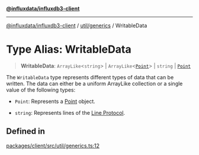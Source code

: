 [**@influxdata/influxdb3-client**](../../../index.md)

***

[@influxdata/influxdb3-client](../../../modules.md) / [util/generics](../index.md) / WritableData

# Type Alias: WritableData

> **WritableData**: `ArrayLike`\<`string`\> \| `ArrayLike`\<[`Point`](../../../Point/classes/Point.md)\> \| `string` \| [`Point`](../../../Point/classes/Point.md)

The `WritableData` type represents different types of data that can be written.
The data can either be a uniform ArrayLike collection or a single value of the following types:

- `Point`: Represents a [Point](../../../Point/classes/Point.md) object.

- `string`: Represents lines of the [Line Protocol](https://bit.ly/2QL99fu).

## Defined in

[packages/client/src/util/generics.ts:12](https://github.com/InfluxCommunity/influxdb3-js/blob/6328be2232de5032f7226e569b6b0154d8900f73/packages/client/src/util/generics.ts#L12)
